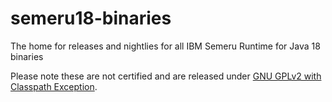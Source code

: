 # semeru18-binaries
The home for releases and nightlies for all IBM Semeru Runtime for Java 18 binaries

Please note these are not certified and are released under [GNU GPLv2 with Classpath Exception](https://openjdk.java.net/legal/gplv2+ce.html).
